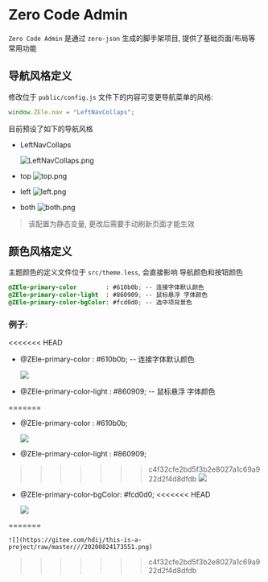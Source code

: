 # Zero Code Admin

`Zero Code Admin` 是通过 `zero-json` 生成的脚手架项目, 提供了基础页面/布局等常用功能

## 导航风格定义

修改位于 `public/config.js` 文件下的内容可变更导航菜单的风格:

```javascript
window.ZEle.nav = "LeftNavCollaps";
```

目前预设了如下的导航风格

- LeftNavCollaps 
	
	![LeftNavCollaps.png](https://gitee.com/hdij/this-is-a-project/raw/master/20200824171054.png)
	
- top
	![top.png](https://cdn.jsdelivr.net/gh/h89916300/this-is-a-project/1598256352452-1598256352443-top.png)
	
- left
	![left.png](https://gitee.com/hdij/this-is-a-project/raw/master///20200824171054.png)

- both
	![both.png](https://gitee.com/hdij/this-is-a-project/raw/master///20200824171218.png)

> 该配置为静态变量, 更改后需要手动刷新页面才能生效

## 颜色风格定义

主题颜色的定义文件位于 `src/theme.less`, 会直接影响 导航颜色和按钮颜色

```css
@ZEle-primary-color        : #610b0b; -- 连接字体默认颜色
@ZEle-primary-color-light  : #860909; -- 鼠标悬浮 字体颜色
@ZEle-primary-color-bgColor: #fcd0d0; -- 选中项背景色
```
### 例子:
<<<<<<< HEAD
- @ZEle-primary-color        : #610b0b; -- 连接字体默认颜色
  
	![](https://gitee.com/hdij/this-is-a-project/raw/master///20200824172729.png)
  
- @ZEle-primary-color-light  : #860909; -- 鼠标悬浮 字体颜色
  
=======
- @ZEle-primary-color        : #610b0b; 
   
	![](https://gitee.com/hdij/this-is-a-project/raw/master///20200824172729.png)

- @ZEle-primary-color-light  : #860909; 
   
>>>>>>> c4f32cfe2bd5f3b2e8027a1c69a922d2f4d8dfdb
	![](https://gitee.com/hdij/this-is-a-project/raw/master///20200824173327.png)
  
- @ZEle-primary-color-bgColor: #fcd0d0;
<<<<<<< HEAD
  
	![](https://gitee.com/hdij/this-is-a-project/raw/master///20200824173551.png)
  
=======
   
	![](https://gitee.com/hdij/this-is-a-project/raw/master///20200824173551.png)
>>>>>>> c4f32cfe2bd5f3b2e8027a1c69a922d2f4d8dfdb

